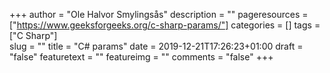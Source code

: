 +++
author = "Ole Halvor Smylingsås"
description = ""
pageresources = ["https://www.geeksforgeeks.org/c-sharp-params/"]
categories = []
tags = ["C Sharp"]     
slug = ""
title = "C# params"
date = 2019-12-21T17:26:23+01:00
draft = "false"
featuretext = ""
featureimg = ""
comments = "false"
+++
